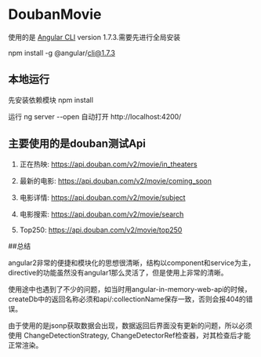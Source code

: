 # DoubanMovie

使用的是 [Angular CLI](https://github.com/angular/angular-cli) version 1.7.3.需要先进行全局安装

 npm install -g @angular/cli@1.7.3

## 本地运行

先安装依赖模块 npm install

运行 ng server --open 自动打开 http://localhost:4200/

## 主要使用的是douban测试Api

1. 正在热映:
  https://api.douban.com/v2/movie/in_theaters

2. 最新的电影:
  https://api.douban.com/v2/movie/coming_soon

3. 电影详情:
  https://api.douban.com/v2/movie/subject

4. 电影搜索:
  https://api.douban.com/v2/movie/search

5. Top250:
  https://api.douban.com/v2/movie/top250 

##总结

angular2非常的便捷和模块化的思想很清晰，结构以component和service为主，directive的功能虽然没有angular1那么灵活了，但是使用上非常的清晰。

使用途中也遇到了不少的问题，如当时用angular-in-memory-web-api的时候，createDb中的返回名称必须和api/:collectionName保存一致，否则会报404的错误。

由于使用的是jsonp获取数据会出现，数据返回后界面没有更新的问题，所以必须使用 ChangeDetectionStrategy,  ChangeDetectorRef检查器，对其检查后才能正常渲染。
